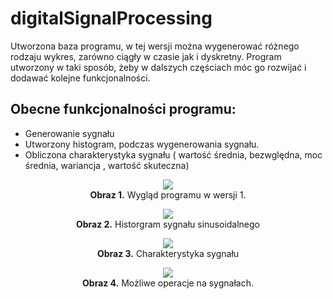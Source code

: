 # digitalSignalProcessing

Utworzona baza programu, w tej wersji można wygenerować różnego rodzaju wykres, zarówno ciągły w czasie jak i dyskretny. Program utworzony w taki sposób, żeby
w dalszych częściach móc go rozwijać i dodawać kolejne funkcjonalności. 

## Obecne funkcjonalności programu: 
* Generowanie sygnału 
* Utworzony histogram, podczas wygenerowania sygnału.
* Obliczona charakterystyka sygnału ( wartość średnia, bezwględna, moc średnia, wariancja , wartość skuteczna)

<p align="center">
  <img src="resources/CPS_1_v1_generowanieSygnalu.png"> <br>
  <b>Obraz 1.</b>  Wygląd programu w wersji 1.
</p>

<p align="center">
  <img src="resources/CPS_1_v1_histogram"> <br>
  <b>Obraz 2.</b>  Historgram sygnału sinusoidalnego
</p>

<p align="center">
  <img src="resources/CPS_1_v1_charakterystyka"> <br>
  <b>Obraz 3.</b> Charakterystyka sygnału
</p>

<p align="center">
  <img src="resources/CPS_1_v1_arytmetyka"> <br>
  <b>Obraz 4.</b> Możliwe operacje na sygnałach.
</p>
